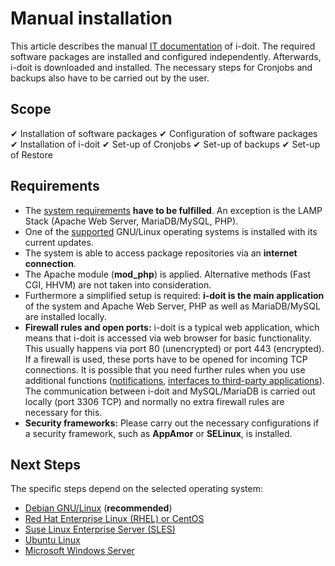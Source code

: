 # Manual installation

This article describes the manual [IT documentation](../glossary.md) of i-doit. The required software packages are installed and configured independently. Afterwards, i-doit is downloaded and installed. The necessary steps for Cronjobs and backups also have to be carried out by the user.

## Scope

✔ Installation of software packages
✔ Configuration of software packages
✔ Installation of i-doit
✔ Set-up of Cronjobs
✔ Set-up of backups
✔ Set-up of Restore

## Requirements

*   The [system requirements](../system-requirements.md) **have to be fulfilled**. An exception is the LAMP Stack (Apache Web Server, MariaDB/MySQL, PHP).
*   One of the [supported](../system-requirements.md) GNU/Linux operating systems is installed with its current updates.
*   The system is able to access package repositories via an **internet connection**.
*   The Apache module (**mod_php**) is applied. Alternative methods (Fast CGI, HHVM) are not taken into consideration.
*   Furthermore a simplified setup is required: **i-doit is the main application** of the system and Apache Web Server, PHP as well as MariaDB/MySQL are installed locally.
*   **Firewall rules and open ports:** i-doit is a typical web application, which means that i-doit is accessed via web browser for basic functionality. This usually happens via port 80 (unencrypted) or port 443 (encrypted). If a firewall is used, these ports have to be opened for incoming TCP connections. It is possible that you need further rules when you use additional functions ([notifications](../../evaluation/notifications.md), [interfaces to third-party applications](../../automation-and-integration/index.md)). The communication between i-doit and MySQL/MariaDB is carried out locally (port 3306 TCP) and normally no extra firewall rules are necessary for this.
*   **Security frameworks:** Please carry out the necessary configurations if a security framework, such as **AppAmor** or **SELinux**, is installed.

## Next Steps

The specific steps depend on the selected operating system:

*   [Debian GNU/Linux](debian.md) (**recommended**)
*   [Red Hat Enterprise Linux (RHEL) or CentOS](red-hat-enterprise-linux/index.md)
*   [Suse Linux Enterprise Server (SLES)](suse-linux-enterprise-server.md)
*   [Ubuntu Linux](ubuntu-linux/index.md)
*   [Microsoft Windows Server](microsoft-windows-server.md)
